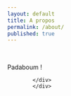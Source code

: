 ```yaml
---
layout: default
title: A propos
permalink: /about/
published: true
---
```


  <section id="coworking">
            <div class="center"></div>
            <div class="container">
                <div class="bg">&nbsp;</div>
                <p class="intro">
                   Padaboum !
                </p>
               
            </div>
            </div>
  </section>
